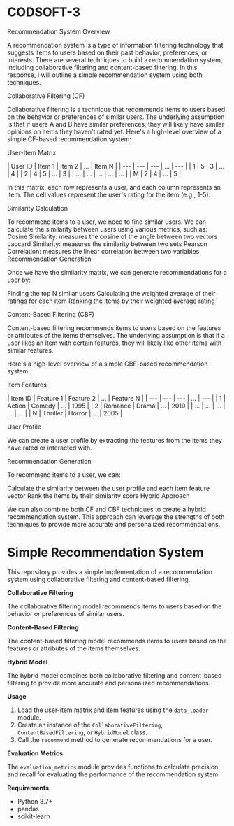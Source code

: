 # CODSOFT-3
Recommendation System Overview

A recommendation system is a type of information filtering technology that suggests items to users based on their past behavior, preferences, or interests. There are several techniques to build a recommendation system, including collaborative filtering and content-based filtering. In this response, I will outline a simple recommendation system using both techniques.

Collaborative Filtering (CF)

Collaborative filtering is a technique that recommends items to users based on the behavior or preferences of similar users. The underlying assumption is that if users A and B have similar preferences, they will likely have similar opinions on items they haven't rated yet.
Here's a high-level overview of a simple CF-based recommendation system:

User-Item Matrix

| User ID | Item 1 | Item 2 | ... | Item N | | --- | --- | --- | ... | --- | | 1 | 5 | 3 | ... | 4 | | 2 | 4 | 5 | ... | 3 | | ... | ... | ... | ... | ... | | M | 2 | 4 | ... | 5 |

In this matrix, each row represents a user, and each column represents an item. The cell values represent the user's rating for the item (e.g., 1-5).

Similarity Calculation

To recommend items to a user, we need to find similar users. We can calculate the similarity between users using various metrics, such as:
Cosine Similarity: measures the cosine of the angle between two vectors
Jaccard Similarity: measures the similarity between two sets
Pearson Correlation: measures the linear correlation between two variables
Recommendation Generation

Once we have the similarity matrix, we can generate recommendations for a user by:

Finding the top N similar users
Calculating the weighted average of their ratings for each item
Ranking the items by their weighted average rating

Content-Based Filtering (CBF)

Content-based filtering recommends items to users based on the features or attributes of the items themselves. The underlying assumption is that if a user likes an item with certain features, they will likely like other items with similar features.

Here's a high-level overview of a simple CBF-based recommendation system:

Item Features

| Item ID | Feature 1 | Feature 2 | ... | Feature N | | --- | --- | --- | ... | --- | | 1 | Action | Comedy | ... | 1995 | | 2 | Romance | Drama | ... | 2010 | | ... | ... | ... | ... | ... | | N | Thriller | Horror | ... | 2005 |

User Profile

We can create a user profile by extracting the features from the items they have rated or interacted with.

Recommendation Generation

To recommend items to a user, we can:

Calculate the similarity between the user profile and each item feature vector
Rank the items by their similarity score
Hybrid Approach

We can also combine both CF and CBF techniques to create a hybrid recommendation system. This approach can leverage the strengths of both techniques to provide more accurate and personalized recommendations.




Simple Recommendation System
===========================

This repository provides a simple implementation of a recommendation system using collaborative filtering and content-based filtering.

**Collaborative Filtering**

The collaborative filtering model recommends items to users based on the behavior or preferences of similar users.

**Content-Based Filtering**

The content-based filtering model recommends items to users based on the features or attributes of the items themselves.

**Hybrid Model**

The hybrid model combines both collaborative filtering and content-based filtering to provide more accurate and personalized recommendations.

**Usage**

1. Load the user-item matrix and item features using the `data_loader` module.
2. Create an instance of the `CollaborativeFiltering`, `ContentBasedFiltering`, or `HybridModel` class.
3. Call the `recommend` method to generate recommendations for a user.

**Evaluation Metrics**

The `evaluation_metrics` module provides functions to calculate precision and recall for evaluating the performance of the recommendation system.

**Requirements**

* Python 3.7+
* pandas
* scikit-learn
